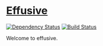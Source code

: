 # [Effusive](http://effusive.herokuapp.com)

[![Dependency Status](https://david-dm.org/creaturephil/effusive.svg)](https://david-dm.org/creaturephil/effusive)
[![Build Status](https://travis-ci.org/CreaturePhil/effusive.svg)](https://travis-ci.org/CreaturePhil/effusive) 

Welcome to effusive.
